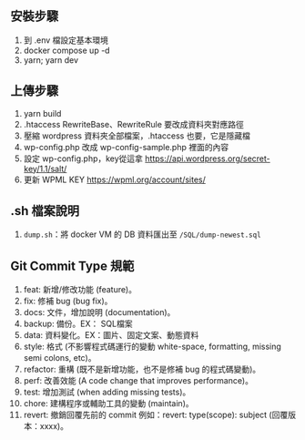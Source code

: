 ## 安裝步驟

1. 到 .env 檔設定基本環境
2. docker compose up -d
3. yarn; yarn dev

## 上傳步驟

1. yarn build
2. .htaccess  RewriteBase、RewriteRule 要改成資料夾對應路徑
3. 壓縮 wordpress 資料夾全部檔案，.htaccess 也要，它是隱藏檔
4. wp-config.php 改成 wp-config-sample.php 裡面的內容
5. 設定 wp-config.php，key從這拿 https://api.wordpress.org/secret-key/1.1/salt/
6. 更新 WPML KEY https://wpml.org/account/sites/

## .sh 檔案說明

1. `dump.sh`：將 docker VM 的 DB 資料匯出至 `/SQL/dump-newest.sql`

## Git Commit Type 規範

1. feat: 新增/修改功能 (feature)。
2. fix: 修補 bug (bug fix)。
3. docs: 文件，增加說明 (documentation)。
4. backup: 備份。EX： SQL檔案
5. data: 資料變化。EX：圖片、固定文案、動態資料
6. style: 格式 (不影響程式碼運行的變動 white-space, formatting, missing semi colons, etc)。
7. refactor: 重構 (既不是新增功能，也不是修補 bug 的程式碼變動)。
8. perf: 改善效能 (A code change that improves performance)。
9. test: 增加測試 (when adding missing tests)。
10. chore: 建構程序或輔助工具的變動 (maintain)。
11. revert: 撤銷回覆先前的 commit 例如：revert: type(scope): subject (回覆版本：xxxx)。


